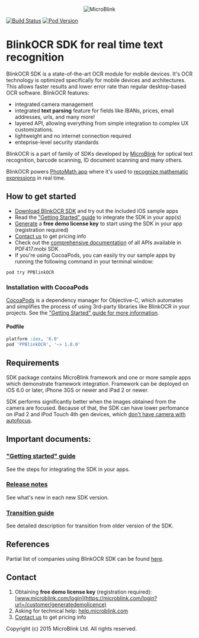 <p align="center" >
  <img src="https://raw.githubusercontent.com/wiki/blinkocr/blinkocr-ios/Images/logo-microblink.png" alt="MicroBlink" title="MicroBlink">
</p>

[![Build Status](https://travis-ci.org/BlinkOCR/blinkocr-ios.png)](https://travis-ci.org/BlinkOCR/blinkocr-ios.png)
[![Pod Version](http://img.shields.io/cocoapods/v/PPBlinkOCR.svg?style=flat)](http://cocoadocs.org/docsets/PPBlinkOCR/)


# BlinkOCR SDK for real time text recognition

BlinkOCR SDK is a state-of-the-art OCR module for mobile devices. It's OCR technology is optimized specifically for mobile devices and architectures. This allows faster results and lower error rate than regular desktop-based OCR software. BlinkOCR features: 

- integrated camera management
- integrated **text parsing** feature for fields like IBANs, prices, email addresses, urls, and many more!
- layered API, allowing everything from simple integration to complex UX customizations.
- lightweight and no internet connection required
- enteprise-level security standards

BlinkOCR is a part of family of SDKs developed by [MicroBlink](http://www.microblink.com) for optical text recognition, barcode scanning, ID document scanning and many others. 

BlinkOCR powers [PhotoMath app](https://photomath.net/en/) where it's used to [recognize mathematic expressions](https://vimeo.com/109405701) in real time. 

## How to get started

- [Download BlinkOCR SDK](https://github.com/BlinkOCR/blinkocr-ios/archive/master.zip) and try out the included iOS sample apps
- Read the ["Getting Started" guide](https://github.com/BlinkOCR/blinkocr-ios/wiki/Getting-started) to integrate the SDK in your app(s)
- [Generate](https://microblink.com/login?url=/customer/generatedemolicence) a **free demo license key** to start using the SDK in your app (registration required)
- [Contact us](http://www.microblink.com) to get pricing info
- Check out the [comprehensive documentation](http://cocoadocs.org/docsets/PPBlinkOCR/) of all APIs available in PDF417.mobi SDK
- If you're using CocoaPods, you can easily try our sample apps by running the following command in your terminal window:

```shell
pod try PPBlinkOCR
```

### Installation with CocoaPods

[CocoaPods](http://cocoapods.org) is a dependency manager for Objective-C, which automates and simplifies the process of using 3rd-party libraries like BlinkOCR in your projects. See the ["Getting Started" guide for more information](https://github.com/BlinkOCR/blinkocr-ios/wiki/Getting-started).

#### Podfile

```ruby
platform :ios, '6.0'
pod 'PPBlinkOCR', '~> 1.0.0'
```

## Requirements

SDK package contains MicroBlink framework and one or more sample apps which demonstrate framework integration. Framework can be deployed on iOS 6.0 or later, iPhone 3GS or newer and iPad 2 or newer. 

SDK performs significantly better when the images obtained from the camera are focused. Because of that, the SDK can have lower perfomance on iPad 2 and iPod Touch 4th gen devices, which [don't have camera with autofocus](http://www.adweek.com/socialtimes/ipad-2-rear-camera-has-tap-for-auto-exposure-not-auto-focus/12536).

## Important documents:

### ["Getting started" guide](https://github.com/BlinkOCR/blinkocr-ios/wiki/Getting-started)

See the steps for integrating the SDK in your apps. 

### [Release notes](https://github.com/BlinkOCR/blinkocr-ios/blob/master/Release%20notes.md)

See what's new in each new SDK version.

### [Transition guide](https://github.com/BlinkOCR/blinkocr-ios/blob/master/Transition%20guide.md)

See detailed description for transition from older version of the SDK.

## References

Partial list of companies using BlinkOCR SDK can be found [here](https://microblink.com/#references).

## Contact

1. Obtaining **free demo license key** (registration required):
[www.microblink.com/login](https://microblink.com/login?url=/customer/generatedemolicence)
2. Asking for technical help: [help.microblink.com](http://help.microblink.com)
3. [Contact us](http://www.microblink.com) to get pricing info

Copyright (c) 2015 MicroBlink Ltd. All rights reserved.